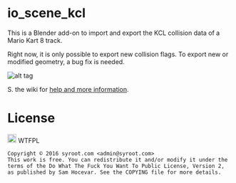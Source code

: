 # io_scene_kcl

This is a Blender add-on to import and export the KCL collision data of a Mario Kart 8 track.

Right now, it is only possible to export new collision flags. To export new or modified geometry, a bug fix is needed.

![alt tag](https://raw.githubusercontent.com/Syroot/io_scene_kcl/master/doc/readme/example.png)

S. the wiki for [help and more information](https://github.com/Syroot/io_scene_kcl/wiki).

License
=======

<a href="http://www.wtfpl.net/"><img src="http://www.wtfpl.net/wp-content/uploads/2012/12/wtfpl.svg" height="20" alt="WTFPL" /></a> WTFPL

    Copyright © 2016 syroot.com <admin@syroot.com>
    This work is free. You can redistribute it and/or modify it under the
    terms of the Do What The Fuck You Want To Public License, Version 2,
    as published by Sam Hocevar. See the COPYING file for more details.
